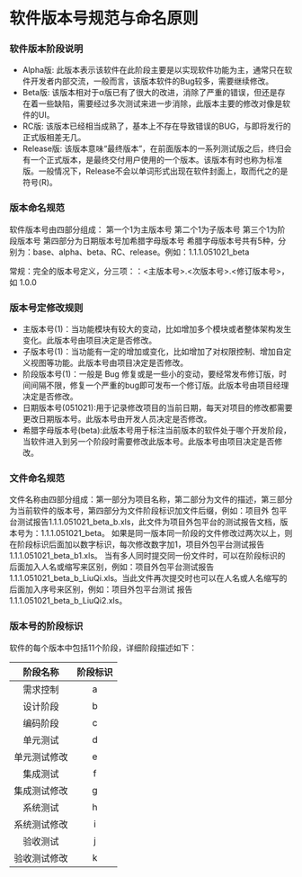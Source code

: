 # 软件版本号规范与命名原则

### 软件版本阶段说明
* Alpha版: 此版本表示该软件在此阶段主要是以实现软件功能为主，通常只在软件开发者内部交流，一般而言，该版本软件的Bug较多，需要继续修改。
* Beta版: 该版本相对于α版已有了很大的改进，消除了严重的错误，但还是存在着一些缺陷，需要经过多次测试来进一步消除，此版本主要的修改对像是软件的UI。
* RC版: 该版本已经相当成熟了，基本上不存在导致错误的BUG，与即将发行的正式版相差无几。
* Release版: 该版本意味“最终版本”，在前面版本的一系列测试版之后，终归会有一个正式版本，是最终交付用户使用的一个版本。该版本有时也称为标准版。一般情况下，Release不会以单词形式出现在软件封面上，取而代之的是符号(R)。

### 版本命名规范
软件版本号由四部分组成：
第一个1为主版本号
第二个1为子版本号
第三个1为阶段版本号
第四部分为日期版本号加希腊字母版本号
希腊字母版本号共有5种，分别为：base、alpha、beta、RC、release。例如：1.1.1.051021_beta

常规：完全的版本号定义，分三项：：<主版本号>.<次版本号>.<修订版本号>，如 1.0.0

### 版本号定修改规则
* 主版本号(1)：当功能模块有较大的变动，比如增加多个模块或者整体架构发生变化。此版本号由项目决定是否修改。
* 子版本号(1)：当功能有一定的增加或变化，比如增加了对权限控制、增加自定义视图等功能。此版本号由项目决定是否修改。
* 阶段版本号(1)：一般是 Bug 修复或是一些小的变动，要经常发布修订版，时间间隔不限，修复一个严重的bug即可发布一个修订版。此版本号由项目经理决定是否修改。
* 日期版本号(051021):用于记录修改项目的当前日期，每天对项目的修改都需要更改日期版本号。此版本号由开发人员决定是否修改。
* 希腊字母版本号(beta):此版本号用于标注当前版本的软件处于哪个开发阶段，当软件进入到另一个阶段时需要修改此版本号。此版本号由项目决定是否修改。

### 文件命名规范
文件名称由四部分组成：第一部分为项目名称，第二部分为文件的描述，第三部分为当前软件的版本号，第四部分为文件阶段标识加文件后缀，例如：项目外 包平台测试报告1.1.1.051021_beta_b.xls，此文件为项目外包平台的测试报告文档，版本号为：1.1.1.051021_beta。
如果是同一版本同一阶段的文件修改过两次以上，则在阶段标识后面加以数字标识，每次修改数字加1，项目外包平台测试报告1.1.1.051021_beta_b1.xls。
当有多人同时提交同一份文件时，可以在阶段标识的后面加入人名或缩写来区别，例如：项目外包平台测试报告 1.1.1.051021_beta_b_LiuQi.xls。当此文件再次提交时也可以在人名或人名缩写的后面加入序号来区别，例如：项目外包平台测试 报告1.1.1.051021_beta_b_LiuQi2.xls。

### 版本号的阶段标识
软件的每个版本中包括11个阶段，详细阶段描述如下：

  | 阶段名称     |   阶段标识   |
  | :--:        |   :--:      |
  | 需求控制     |      a     |
  | 设计阶段     |      b     |
  | 编码阶段     |      c     |
  | 单元测试     |      d     |
  | 单元测试修改  |      e     |
  | 集成测试     |      f     |
  | 集成测试修改  |      g     |
  | 系统测试     |      h     |
  | 系统测试修改  |      i     |
  | 验收测试     |      j     |
  | 验收测试修改  |      k     |
